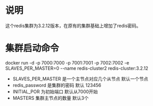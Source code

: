 # 说明
这个redis集群为3.2.12版本，在原有的集群基础上增加了redis密码。
# 集群启动命令
docker run  -d -p 7000:7000 -p 7001:7001 -p 7002:7002 -e SLAVES_PER_MASTER=0 --name redis-cluster2 redis-cluster:3.2.12
+ SLAVES_PER_MASTER   是一个主节点对应几个从节点 默认一个节点
+ redis_password   是集群的密码 默认 123456
+ INITIAL_POR  为初始端口 默认从7000开始
+ MASTERS   集群主节点的数量 默认3个
